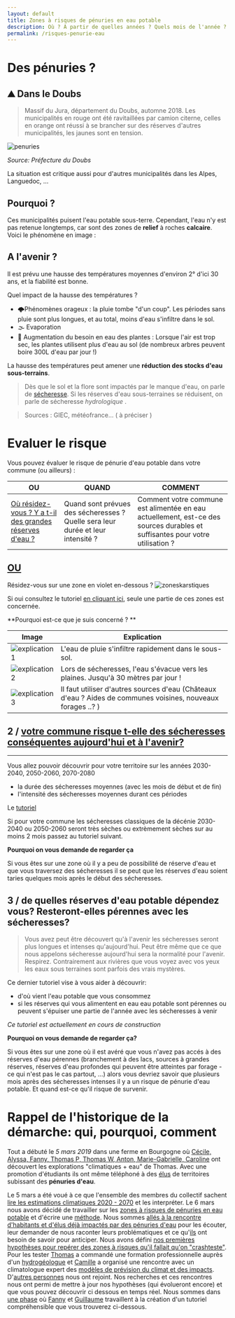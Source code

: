 ```yaml
---
layout: default
title: Zones à risques de pénuries en eau potable 
description: Où ? À partir de quelles années ? Quels mois de l'année ? Avec quelle intensité/régularité  ?
permalink: /risques-penurie-eau
---
```


# Des pénuries ? 

##  ⛰️ Dans le Doubs 
> Massif du Jura, département du Doubs, automne 2018.
Les municipalités en rouge ont été ravitaillées par camion citerne, celles en orange ont réussi à se brancher sur des réserves d'autres municipalités, les jaunes sont en tension.  

![penuries](../pages/images/cartepenuries.png)  

*Source: Préfecture du Doubs*  

La situation est critique aussi pour d'autres municipalités dans les Alpes, Languedoc, ...   

## Pourquoi ?
Ces municipalités puisent l'eau potable sous-terre. Cependant, l'eau n'y est pas retenue longtemps, car sont des zones de **relief** à roches **calcaire**. Voici le phénomène en image : 



## A l'avenir ? 

Il est prévu une hausse des températures moyennes d'environ 2° d'ici 30 ans, et la fiabilité est bonne.  

Quel impact de la hausse des températures ? 
* 🌩Phénomènes orageux : la pluie tombe "d'un coup". Les périodes sans pluie sont plus longues, et au total, moins d'eau s'infiltre dans le sol.
* 🌫 Evaporation
* 🥛 Augmentation du besoin en eau des plantes : Lorsque l'air est trop sec, les plantes utilisent plus d'eau au sol (de nombreux arbres peuvent boire 300L d'eau par jour !)

La hausse des températures peut amener une **réduction des stocks d'eau sous-terrains**.  

> Dès que le sol et la flore sont impactés par le manque d'eau, on parle de [sécheresse](https://www.futura-sciences.com/planete/definitions/meteorologie-secheresse-6527/). Si les réserves d'eau sous-terraines se réduisent, on parle de sécheresse *hydrologique* . 

> Sources : GIEC, météofrance... ( à préciser )

# Evaluer le risque

Vous pouvez évaluer le risque de pénurie d'eau potable dans votre commune (ou ailleurs) : 

OU | QUAND | COMMENT
 ------------ | ------------- | -------------
[Où résidez-vous ? Y a t-il des grandes réserves d'eau ?](../eau-geologie-karstique) |Quand sont prévues des sécheresses ? Quelle sera leur durée et leur intensité ? | Comment votre commune est alimentée en eau actuellement, est-ce des sources durables et suffisantes pour votre utilisation ? 

## [OU](../eau-geologie-karstique)
 
Résidez-vous sur une zone en violet en-dessous ? 
![zoneskarstiques](https://framapic.org/xew0XCOi6CGb/EytR2G0aYmA8)

Si oui consultez le tutoriel [en cliquant ici](../eau-geologie-karstique), seule une partie de ces zones est concernée. 

**Pourquoi est-ce que je suis concerné ? **

 Image | Explication
------------ | -------------
![explication1](../pages/images/explicationkarst1.png ) | L'eau de pluie s'infiltre rapidement dans le sous-sol.  
![explication2](../pages/images/explicationkarst2.png) | Lors de sécheresses, l'eau s'évacue vers les plaines. Jusqu'à 30 mètres par jour ! 
![explication3](../pages/images/explicationkarst3.png) | Il faut utiliser d'autres sources d'eau (Châteaux d'eau ? Aides de communes voisines, nouveaux forages ..? )


## 2 / [votre commune risque t-elle des sécheresses conséquentes aujourd'hui et à l'avenir?](../indice-sswi)
---

Vous allez pouvoir découvrir pour votre territoire sur les années 2030-2040, 2050-2060, 2070-2080
* la durée des sécheresses moyennes (avec les mois de début et de fin)
* l'intensité des sécheresses moyennes durant ces périodes 

Le [tutoriel](../indice-sswi)

Si pour votre commune les sécheresses classiques de la décénie 2030-2040 ou 2050-2060 seront très sèches ou extrèmement sèches sur au moins 2 mois passez au tutoriel suivant. 

**Pourquoi on vous demande de regarder ça**

Si vous êtes sur une zone où il y a peu de possibilité de réserve d'eau et que vous traversez des sécheresses il se peut que les réserves d'eau soient taries quelques mois après le début des sécheresses. 

## 3 / de quelles réserves d'eau potable dépendez vous? Resteront-elles pérennes avec les sécheresses? 

> Vous avez peut être découvert qu'à l'avenir les sécheresses seront plus longues et intenses qu'aujourd'hui. Peut être même que ce que nous appelons sécheresse aujourd'hui sera la normalité pour l'avenir. Respirez. Contrairement aux rivières que vous voyez avec vos yeux les eaux sous terraines sont parfois des vrais mystères. 

Ce dernier tutoriel vise à vous aider à découvrir:
* d'où vient l'eau potable que vous consommez
* si les réserves qui vous alimentent en eau eau potable sont pérennes ou peuvent s'épuiser une partie de l'année avec les sécheresses à venir

*Ce tutoriel est actuellement en cours de construction*

**Pourquoi on vous demande de regarder ça?**

Si vous êtes sur une zone où il est avéré que vous n'avez pas accés à des réserves d'eau pérennes (branchement à des lacs, sources à grandes réserves, réserves d'eau profondes qui peuvent être atteintes par forage - ce qui n'est pas le cas partout, ...) alors vous devriez savoir que plusieurs mois après des sécheresses intenses il y a un risque de pénurie d'eau potable. Et quand est-ce qu'il risque de survenir. 

Rappel de l'historique de la démarche: qui, pourquoi, comment
===

Tout a débuté le *5 mars 2019* dans une ferme en Bourgogne où [Cécile, Alyssa, Fanny, Thomas P, Thomas W, Anton, Marie-Gabrielle, Caroline](../collectif) ont découvert les explorations "climatiques + eau" de Thomas. Avec une promotion d'étudiants ils ont même téléphoné à des [élus](../eau-habitants-elus) de territoires subissant des **pénuries d'eau**.

Le 5 mars a été voué à ce que l'ensemble des membres du collectif sachent [lire les estimations climatiques 2020 - 2070](../donnees) et les interpréter. Le 6 mars nous avons décidé de travailler sur les [zones à risques de pénuries en eau potable](../risques-penurie-eau) et d'écrire une [méthode](../methode). Nous sommes [allés à la rencontre d'habitants et d'élus déjà impactés par des pénuries d'eau](eau-habitants-elus) pour les écouter, leur demander de nous raconter leurs problématiques et ce qu'[ils](eau-habitants-elus) ont besoin de savoir pour anticiper. Nous avons défini [nos premières hypothèses pour repérer des zones à risques qu'il fallait qu'on "crashteste"](../eau-hypotheses-v1). Pour les tester [Thomas](../collectif) a commandé une formation professionnelle auprès d'un [hydrogéologue](../hydrogeologie-penuries-explorations) et [Camille](../collectif) a organisé une rencontre avec un climatologue expert des [modèles de prévision du climat et des impacts](../donnees). D'[autres personnes](../collectif) nous ont rejoint. Nos recherches et ces rencontres nous ont permi de mettre à jour nos hypothèses (qui évolueront encore) et que vous pouvez découvrir ci dessous en temps réel. Nous sommes dans [une phase](../methode) où [Fanny](../collectif) et [Guillaume](../collectif) travaillent à la création d'un tutoriel compréhensible que vous trouverez ci-dessous.

